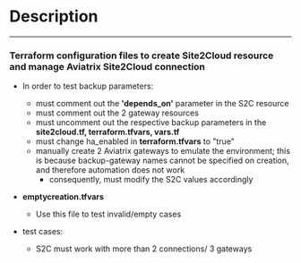 # Description
-----------
### Terraform configuration files to create Site2Cloud resource and manage Aviatrix Site2Cloud connection

* In order to test backup parameters:
  * must comment out the **'depends_on'** parameter in the S2C resource
  * must comment out the 2 gateway resources
  * must uncomment out the respective backup parameters in the **site2cloud.tf, terraform.tfvars, vars.tf**
  * must change ha_enabled in **terraform.tfvars** to "true"
  * manually create 2 Aviatrix gateways to emulate the environment; this is because backup-gateway names cannot be specified on creation, and therefore automation does not work
    * consequently, must modify the S2C values accordingly

* **emptycreation.tfvars**
  * Use this file to test invalid/empty cases

* test cases:
  * S2C must work with more than 2 connections/ 3 gateways
